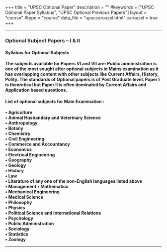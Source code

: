 +++
title = "UPSC Optional Paper"
description = ""
#keywords = ["UPSC Optional Paper Syllabus", "UPSC Optional Previous Papers"]
layout = "course"
#type = "course"
data_file = "upsccarousel.html"
carousel = true
+++


___

### Optional Subject Papers – I & II

#### Syllabus for Optional Subjects  

>
**The subjects available for Papers VI and VII are: Public administration is one of the most sought after optional subjects in Mains examination as it has overlapping content with other subjects like Current Affairs, History, Polity. The standards of Optional papers is of Post Graduate level. Paper I is theoretical but Paper II is often dominated by Current Affairs and Application based questions.**  

#### List of optional subjects for Main Examination :

**•	Agriculture  
•	Animal Husbandary and Veterinary Science  
•	Anthropology  
•	Botany  
•	Chemistry  
•	Civil Engineering  
•	Commerce and Accountancy  
•	Economics  
•	Electrical Engineering  
•	Geography   
•	Geology  
•	History  
•	Law  
•	Literature of any one of the non-English languages listed above  
•	Management 
•	Mathematics    
•	Mechanical Engineering  
•	Medical Science  
•	Philosophy  
•	Physics  
•	Political Science and International Relations  
•	Psychology  
•	Public Administration  
•	Sociology  
•	Statistics  
•	Zoology**  


___
